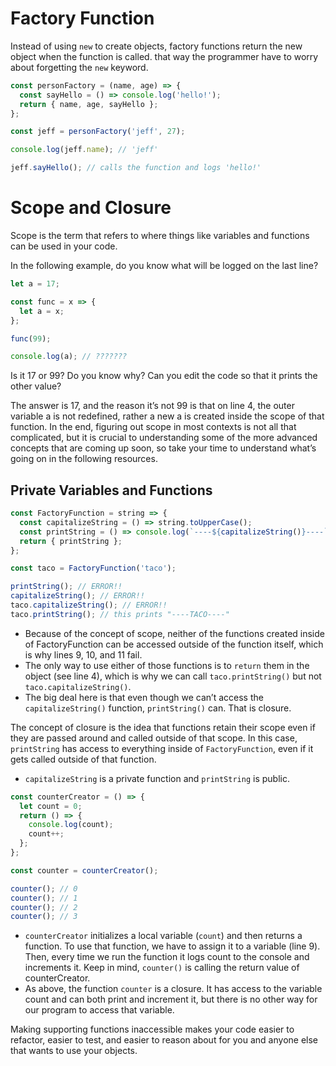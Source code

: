 # Factory Function

Instead of using `new` to create objects, factory functions return the new object when the function is called. that way the programmer have to worry about forgetting the `new` keyword.

```js
const personFactory = (name, age) => {
  const sayHello = () => console.log('hello!');
  return { name, age, sayHello };
};

const jeff = personFactory('jeff', 27);

console.log(jeff.name); // 'jeff'

jeff.sayHello(); // calls the function and logs 'hello!'
```

# Scope and Closure

Scope is the term that refers to where things like variables and functions can be used in your code.  

In the following example, do you know what will be logged on the last line?
```js
let a = 17;

const func = x => {
  let a = x;
};

func(99);

console.log(a); // ???????
```
Is it 17 or 99? Do you know why? Can you edit the code so that it prints the other value?

The answer is 17, and the reason it’s not 99 is that on line 4, the outer variable a is not redefined, rather a new a is created inside the scope of that function. In the end, figuring out scope in most contexts is not all that complicated, but it is crucial to understanding some of the more advanced concepts that are coming up soon, so take your time to understand what’s going on in the following resources.

## Private Variables and Functions

```js
const FactoryFunction = string => {
  const capitalizeString = () => string.toUpperCase();
  const printString = () => console.log(`----${capitalizeString()}----`);
  return { printString };
};

const taco = FactoryFunction('taco');

printString(); // ERROR!!
capitalizeString(); // ERROR!!
taco.capitalizeString(); // ERROR!!
taco.printString(); // this prints "----TACO----"
```
- Because of the concept of scope, neither of the functions created inside of FactoryFunction can be accessed outside of the function itself, which is why lines 9, 10, and 11 fail. 
- The only way to use either of those functions is to `return` them in the object (see line 4), which is why we can call `taco.printString()` but not `taco.capitalizeString()`. 
- The big deal here is that even though we can’t access the `capitalizeString()` function, `printString()` can. That is closure.

The concept of closure is the idea that functions retain their scope even if they are passed around and called outside of that scope. In this case, `printString` has access to everything inside of `FactoryFunction`, even if it gets called outside of that function.
- `capitalizeString` is a private function and `printString` is public.

```js
const counterCreator = () => {
  let count = 0;
  return () => {
    console.log(count);
    count++;
  };
};

const counter = counterCreator();

counter(); // 0
counter(); // 1
counter(); // 2
counter(); // 3
```
- `counterCreator` initializes a local variable (`count`) and then returns a function. To use that function, we have to assign it to a variable (line 9). Then, every time we run the function it logs count to the console and increments it. Keep in mind, `counter()` is calling the return value of counterCreator. 
- As above, the function `counter` is a closure. It has access to the variable count and can both print and increment it, but there is no other way for our program to access that variable.

Making supporting functions inaccessible makes your code easier to refactor, easier to test, and easier to reason about for you and anyone else that wants to use your objects.